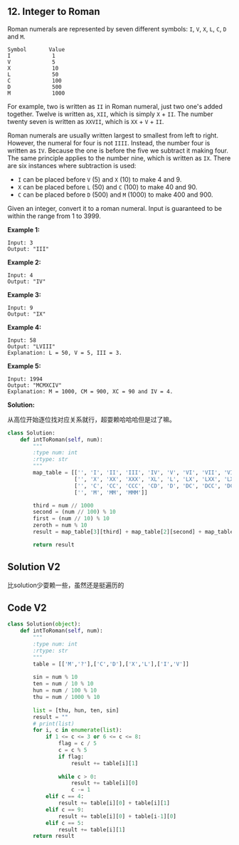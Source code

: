 ## 12. Integer to Roman

Roman numerals are represented by seven different symbols: `I`, `V`, `X`, `L`, `C`, `D` and `M`.

```
Symbol       Value
I             1
V             5
X             10
L             50
C             100
D             500
M             1000
```

For example, two is written as `II` in Roman numeral, just two one's added together. Twelve is written as, `XII`, which is simply `X` + `II`. The number twenty seven is written as `XXVII`, which is `XX` + `V` + `II`.

Roman numerals are usually written largest to smallest from left to right. However, the numeral for four is not `IIII`. Instead, the number four is written as `IV`. Because the one is before the five we subtract it making four. The same principle applies to the number nine, which is written as `IX`. There are six instances where subtraction is used:

- `I` can be placed before `V` (5) and `X` (10) to make 4 and 9. 
- `X` can be placed before `L` (50) and `C` (100) to make 40 and 90. 
- `C` can be placed before `D` (500) and `M` (1000) to make 400 and 900.

Given an integer, convert it to a roman numeral. Input is guaranteed to be within the range from 1 to 3999.

**Example 1:**

```
Input: 3
Output: "III"
```

**Example 2:**

```
Input: 4
Output: "IV"
```

**Example 3:**

```
Input: 9
Output: "IX"
```

**Example 4:**

```
Input: 58
Output: "LVIII"
Explanation: L = 50, V = 5, III = 3.
```

**Example 5:**

```
Input: 1994
Output: "MCMXCIV"
Explanation: M = 1000, CM = 900, XC = 90 and IV = 4.
```

**Solution:**

从高位开始逐位找对应关系就行，超耍赖哈哈哈但是过了嘛。

```python
class Solution:
    def intToRoman(self, num):
        """
        :type num: int
        :rtype: str
        """
        map_table = [['', 'I', 'II', 'III', 'IV', 'V', 'VI', 'VII', 'VIII', 'IX'],
                     ['', 'X', 'XX', 'XXX', 'XL', 'L', 'LX', 'LXX', 'LXXX', 'XC'],
                     ['', 'C', 'CC', 'CCC', 'CD', 'D', 'DC', 'DCC', 'DCCC', 'CM'],
                     ['', 'M', 'MM', 'MMM']]

        third = num // 1000
        second = (num // 100) % 10
        first = (num // 10) % 10
        zeroth = num % 10
        result = map_table[3][third] + map_table[2][second] + map_table[1][first] + map_table[0][zeroth]

        return result
```



## Solution V2

比solution少耍赖一些，虽然还是挺遍历的



## Code V2

```python
class Solution(object):
    def intToRoman(self, num):
        """
        :type num: int
        :rtype: str
        """
        table = [['M','?'],['C','D'],['X','L'],['I','V']]
        
        sin = num % 10
        ten = num / 10 % 10
        hun = num / 100 % 10
        thu = num / 1000 % 10
        
        list = [thu, hun, ten, sin]
        result = ""
        # print(list)
        for i, c in enumerate(list):
            if 1 <= c <= 3 or 6 <= c <= 8:
                flag = c / 5
                c = c % 5
                if flag:
                    result += table[i][1]
                    
                while c > 0:
                    result += table[i][0]
                    c -= 1
            elif c == 4:
                result += table[i][0] + table[i][1]
            elif c == 9:
                result += table[i][0] + table[i-1][0]
            elif c == 5:
                result += table[i][1]
        return result
```

